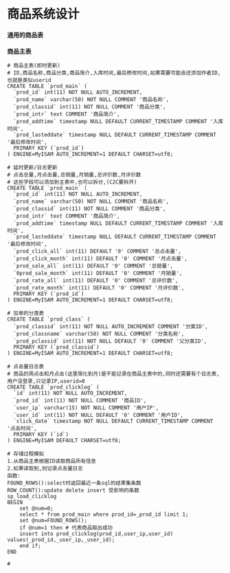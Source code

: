 # 商品系统设计

#### 通用的商品表

**商品主表**

    # 商品主表(即时更新)
    # ID,商品名称,商品分类,商品简介,入库时间,最后修改时间,如果需要可能会还添加作者ID,也就是类似userid
    CREATE TABLE `prod_main` (
      `prod_id` int(11) NOT NULL AUTO_INCREMENT,
      `prod_name` varchar(50) NOT NULL COMMENT '商品名称',
      `prod_classid` int(11) NOT NULL COMMENT '商品分类',
      `prod_intr` text COMMENT '商品简介',
      `prod_addtime` timestamp NULL DEFAULT CURRENT_TIMESTAMP COMMENT '入库时间',
      `prod_lasteddate` timestamp NULL DEFAULT CURRENT_TIMESTAMP COMMENT '最后修改时间',
      PRIMARY KEY (`prod_id`)
    ) ENGINE=MyISAM AUTO_INCREMENT=1 DEFAULT CHARSET=utf8;

    # 延时更新/日志更新
    # 点击总量,月点击量,总销量,月销量,总评价数,月评价数
    # 这些字段可以添加到主表中,也可以拆分,(C2C要拆开)
    CREATE TABLE `prod_main` (
      `prod_id` int(11) NOT NULL AUTO_INCREMENT,
      `prod_name` varchar(50) NOT NULL COMMENT '商品名称',
      `prod_classid` int(11) NOT NULL COMMENT '商品分类',
      `prod_intr` text COMMENT '商品简介',
      `prod_addtime` timestamp NULL DEFAULT CURRENT_TIMESTAMP COMMENT '入库时间',
      `prod_lasteddate` timestamp NULL DEFAULT CURRENT_TIMESTAMP COMMENT '最后修改时间',
      `prod_click_all` int(11) DEFAULT '0' COMMENT '总点击量',
      `prod_click_month` int(11) DEFAULT '0' COMMENT '月点击量',
      `prod_sale_all` int(11) DEFAULT '0' COMMENT '总销量',
      `0prod_sale_month` int(11) DEFAULT '0' COMMENT '月销量',
      `prod_rate_all` int(11) DEFAULT '0' COMMENT '总评价数',
      `prod_rate_month` int(11) DEFAULT '0' COMMENT '月评价数',
      PRIMARY KEY (`prod_id`)
    ) ENGINE=MyISAM AUTO_INCREMENT=1 DEFAULT CHARSET=utf8;

    # 加单的分类表
    CREATE TABLE `prod_class` (
      `prod_classid` int(11) NOT NULL AUTO_INCREMENT COMMENT '分类ID',
      `prod_classname` varchar(50) NOT NULL COMMENT '分类名称',
      `prod_pclassid` int(11) NOT NULL DEFAULT '0' COMMENT '父分类ID',
      PRIMARY KEY (`prod_classid`)
    ) ENGINE=MyISAM AUTO_INCREMENT=1 DEFAULT CHARSET=utf8;

    # 点击量日志表
    # 商品的周点击和月点击(这里简化到月)是不能记录在商品主表中的,同时还需要有个日志表,用户没登录,只记录IP,userid=0
    CREATE TABLE `prod_clicklog` (
      `id` int(11) NOT NULL AUTO_INCREMENT,
      `prod_id` int(11) NOT NULL COMMENT '商品ID',
      `user_ip` varchar(15) NOT NULL COMMENT '用户IP',
      `user_id` int(11) NOT NULL DEFAULT '0' COMMENT '用户ID',
      `click_date` timestamp NOT NULL DEFAULT CURRENT_TIMESTAMP COMMENT '点击时间',
      PRIMARY KEY (`id`)
    ) ENGINE=MyISAM DEFAULT CHARSET=utf8;

    # 存储过程模拟
    1.从商品主表根据ID读取商品所有信息
    2.如果读取到,则记录点击量日志
    函数:
    FOUND_ROWS():select时返回最近一条sql的结果集条数
    ROW_COUNT():update delete insert 受影响的条数
    sp_load_clicklog
    BEGIN
        set @num=0;
        select * from prod_main where prod_id=_prod_id limit 1;
        set @num=FOUND_ROWS();
        if @num=1 then # 代表商品取出成功
        insert into prod_clicklog(prod_id,user_ip,user_id) values(_prod_id,_user_ip,_user_id);
        end if;
    END

    # 



